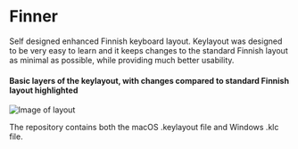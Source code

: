 # Finner
Self designed enhanced Finnish keyboard layout. Keylayout was designed to be very easy to learn and it keeps changes to the standard Finnish layout as minimal as possible, while providing much better usability.

#### Basic layers of the keylayout, with changes compared to standard Finnish layout highlighted
![Image of layout](https://raw.githubusercontent.com/ruohola/finner/master/finner.png)

The repository contains both the macOS .keylayout file and Windows .klc file.
